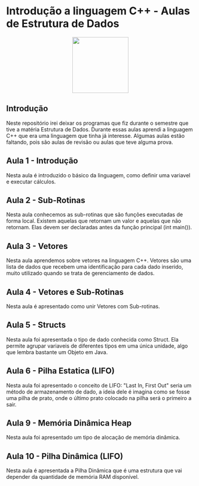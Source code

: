 # Introdução a linguagem C++ - Aulas de Estrutura de Dados

<p align="center">
    <img src="https://upload.wikimedia.org/wikipedia/commons/thumb/1/18/ISO_C%2B%2B_Logo.svg/1822px-ISO_C%2B%2B_Logo.svg.png" style="width: 150px"  />
</p>

## Introdução
<p>Neste repositório irei deixar os programas que fiz durante o semestre que tive a matéria Estrutura de Dados. Durante essas aulas aprendi a linguagem C++ que era uma linguagem que tinha já interesse. Algumas aulas estão faltando, pois são aulas de revisão ou aulas que teve alguma prova.</p>


## Aula 1 - Introdução

<p>Nesta aula é introduzido o básico da linguagem, como definir uma variavel e executar cálculos.</p>

## Aula 2 - Sub-Rotinas

<p>Nesta aula conhecemos as sub-rotinas que são funções executadas de forma local. Existem aquelas que retornam um valor e aquelas que não retornam. Elas devem ser declaradas antes da função principal (int main()).</p>

## Aula 3 - Vetores
<p>
Nesta aula aprendemos sobre vetores na linguagem C++. Vetores são uma lista de dados que recebem uma identificação para cada dado inserido, muito utilizado quando se trata de gerenciamento de dados.
</p>

## Aula 4 - Vetores e Sub-Rotinas

<p>
Nesta aula é apresentado como unir Vetores com Sub-rotinas.
</p>

## Aula 5 - Structs

<p>Nesta aula foi apresentada o tipo de dado conhecida como Struct. Ela permite agrupar variaveis de diferentes
tipos em uma única unidade, algo que lembra bastante um Objeto em Java.</p>

## Aula 6 - Pilha Estatica (LIFO)

<p>Nesta aula foi apresentado o conceito de LIFO: "Last In, First Out" seria um método de armazenamento de dado, a ideia dele é imagina como se fosse uma pilha de prato, onde o último prato colocado na pilha será o primeiro a sair.</p>

## Aula 9 - Memória Dinâmica Heap

<p>Nesta aula foi apresentado um tipo de alocação de memória dinâmica.</p>

## Aula 10 - Pilha Dinâmica (LIFO)

<p>Nesta aula é apresentada a Pilha Dinâmica que é uma estrutura que vai depender da quantidade de memória RAM disponível. </p>
